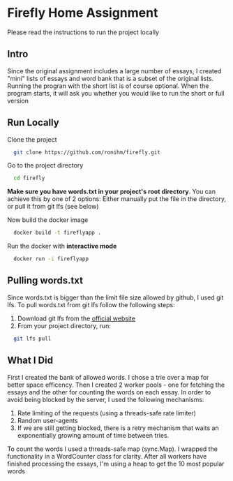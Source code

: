 
# Firefly Home Assignment

Please read the instructions to run the project locally


## Intro

Since the original assignment includes a large number of essays, I created "mini" lists of essays and word bank that is a subset of the original lists. Running the progran with the short list is of course optional. When the program starts, it will ask you whether you would like to run the short or full version
## Run Locally

Clone the project

```bash
  git clone https://github.com/ronihm/firefly.git
```

Go to the project directory

```bash
  cd firefly
```

**Make sure you have words.txt in your project's root directory**. You can achieve this by one of 2 options:
Either manually put the file in the directory, or pull it from git lfs (see below)

Now build the docker image
```bash
  docker build -t fireflyapp .
```

Run the docker with **interactive mode**

```bash
  docker run -i fireflyapp
```


## Pulling words.txt

Since words.txt is bigger than the limit file size allowed by github, I used git lfs. To pull words.txt from git lfs follow the following steps:

1. Download git lfs from the [official website](https://git-lfs.com/)
2. From your project directory, run:


```bash
  git lfs pull
```
## What I Did

First I created the bank of allowed words. I chose a trie over a map for better space efficency.
Then I created 2 worker pools - one for fetching the essays and the other for counting the words on each essay.
In order to avoid being blocked by the server, I used the following mechanisms:
1. Rate limiting of the requests (using a threads-safe rate limiter)
2. Random user-agents
3. If we are still getting blocked, there is a retry mechanism that waits an exponentially growing amount of time between tries.

To count the words I used a threads-safe map (sync.Map). I wrapped the functionality in a WordCounter class for clarity.
After all workers have finished processing the essays, I'm using a heap to get the 10 most popular words
